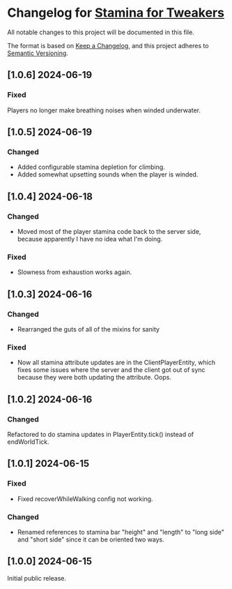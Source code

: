 # Changelog for [Stamina for Tweakers](https://github.com/murphy-slaw/staminafortweakers)

All notable changes to this project will be documented in this file.

The format is based on [Keep a Changelog](https://keepachangelog.com/en/1.1.0/),
and this project adheres to [Semantic Versioning](https://semver.org/spec/v2.0.0.html).

## [1.0.6] 2024-06-19

### Fixed

Players no longer make breathing noises when winded underwater.

## [1.0.5] 2024-06-19

### Changed
- Added configurable stamina depletion for climbing.
- Added somewhat upsetting sounds when the player is winded.

## [1.0.4] 2024-06-18

### Changed

- Moved most of the player stamina code back to the server side, because apparently I have no idea what I'm doing.

### Fixed

- Slowness from exhaustion works again.

## [1.0.3] 2024-06-16

### Changed

- Rearranged the guts of all of the mixins for sanity

### Fixed
- Now all stamina attribute updates are in the ClientPlayerEntity, which fixes some issues where the server and the client got out of sync because they were both updating the attribute. Oops.

## [1.0.2] 2024-06-16

### Changed

Refactored to do stamina updates in PlayerEntity.tick() instead of endWorldTick.

## [1.0.1] 2024-06-15

### Fixed
- Fixed recoverWhileWalking config not working.

### Changed
- Renamed references to stamina bar "height" and "length" to "long side" and "short side" since it can be oriented two ways.

## [1.0.0] 2024-06-15

Initial public release.